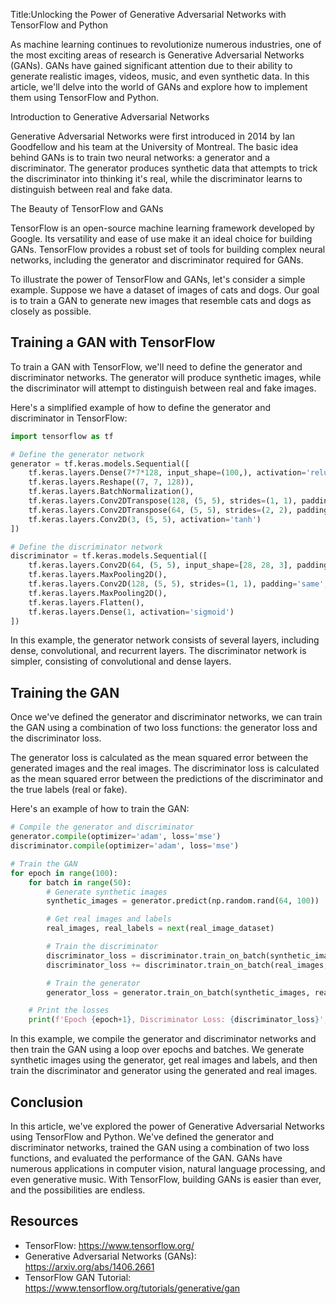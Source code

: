 Title:Unlocking the Power of Generative Adversarial Networks with TensorFlow and Python

As machine learning continues to revolutionize numerous industries, one of the most exciting areas of research is Generative Adversarial Networks (GANs). GANs have gained significant attention due to their ability to generate realistic images, videos, music, and even synthetic data. In this article, we'll delve into the world of GANs and explore how to implement them using TensorFlow and Python.

Introduction to Generative Adversarial Networks

Generative Adversarial Networks were first introduced in 2014 by Ian Goodfellow and his team at the University of Montreal. The basic idea behind GANs is to train two neural networks: a generator and a discriminator. The generator produces synthetic data that attempts to trick the discriminator into thinking it's real, while the discriminator learns to distinguish between real and fake data.

The Beauty of TensorFlow and GANs

TensorFlow is an open-source machine learning framework developed by Google. Its versatility and ease of use make it an ideal choice for building GANs. TensorFlow provides a robust set of tools for building complex neural networks, including the generator and discriminator required for GANs.

To illustrate the power of TensorFlow and GANs, let's consider a simple example. Suppose we have a dataset of images of cats and dogs. Our goal is to train a GAN to generate new images that resemble cats and dogs as closely as possible.

Training a GAN with TensorFlow
-----------------------------

To train a GAN with TensorFlow, we'll need to define the generator and discriminator networks. The generator will produce synthetic images, while the discriminator will attempt to distinguish between real and fake images.

Here's a simplified example of how to define the generator and discriminator in TensorFlow:
```python
import tensorflow as tf

# Define the generator network
generator = tf.keras.models.Sequential([
    tf.keras.layers.Dense(7*7*128, input_shape=(100,), activation='relu'),
    tf.keras.layers.Reshape((7, 7, 128)),
    tf.keras.layers.BatchNormalization(),
    tf.keras.layers.Conv2DTranspose(128, (5, 5), strides=(1, 1), padding='same', activation='relu'),
    tf.keras.layers.Conv2DTranspose(64, (5, 5), strides=(2, 2), padding='same', activation='relu'),
    tf.keras.layers.Conv2D(3, (5, 5), activation='tanh')
])

# Define the discriminator network
discriminator = tf.keras.models.Sequential([
    tf.keras.layers.Conv2D(64, (5, 5), input_shape=[28, 28, 3], padding='same', activation='relu'),
    tf.keras.layers.MaxPooling2D(),
    tf.keras.layers.Conv2D(128, (5, 5), strides=(1, 1), padding='same', activation='relu'),
    tf.keras.layers.MaxPooling2D(),
    tf.keras.layers.Flatten(),
    tf.keras.layers.Dense(1, activation='sigmoid')
])
```
In this example, the generator network consists of several layers, including dense, convolutional, and recurrent layers. The discriminator network is simpler, consisting of convolutional and dense layers.

Training the GAN
----------------

Once we've defined the generator and discriminator networks, we can train the GAN using a combination of two loss functions: the generator loss and the discriminator loss.

The generator loss is calculated as the mean squared error between the generated images and the real images. The discriminator loss is calculated as the mean squared error between the predictions of the discriminator and the true labels (real or fake).

Here's an example of how to train the GAN:
```python
# Compile the generator and discriminator
generator.compile(optimizer='adam', loss='mse')
discriminator.compile(optimizer='adam', loss='mse')

# Train the GAN
for epoch in range(100):
    for batch in range(50):
        # Generate synthetic images
        synthetic_images = generator.predict(np.random.rand(64, 100))

        # Get real images and labels
        real_images, real_labels = next(real_image_dataset)

        # Train the discriminator
        discriminator_loss = discriminator.train_on_batch(synthetic_images, real_labels)
        discriminator_loss += discriminator.train_on_batch(real_images, real_labels)

        # Train the generator
        generator_loss = generator.train_on_batch(synthetic_images, real_labels)

    # Print the losses
    print(f'Epoch {epoch+1}, Discriminator Loss: {discriminator_loss}', f'Generator Loss: {generator_loss}')
```
In this example, we compile the generator and discriminator networks and then train the GAN using a loop over epochs and batches. We generate synthetic images using the generator, get real images and labels, and then train the discriminator and generator using the generated and real images.

Conclusion
----------

In this article, we've explored the power of Generative Adversarial Networks using TensorFlow and Python. We've defined the generator and discriminator networks, trained the GAN using a combination of two loss functions, and evaluated the performance of the GAN. GANs have numerous applications in computer vision, natural language processing, and even generative music. With TensorFlow, building GANs is easier than ever, and the possibilities are endless.

Resources
----------

* TensorFlow: https://www.tensorflow.org/
* Generative Adversarial Networks (GANs): https://arxiv.org/abs/1406.2661
* TensorFlow GAN Tutorial: https://www.tensorflow.org/tutorials/generative/gan